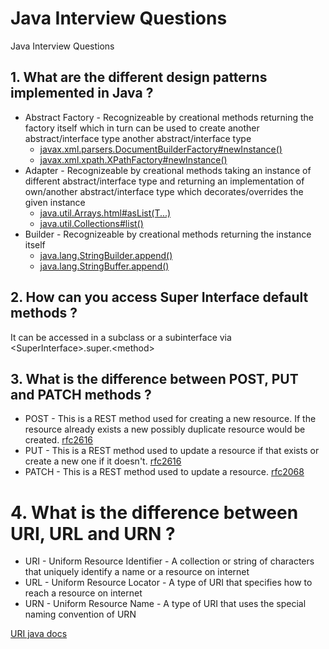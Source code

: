 # Java Interview Questions
Java Interview Questions


## 1. What are the different design patterns implemented in Java ?
* Abstract Factory - Recognizeable by creational methods returning the factory itself which in turn can be used to create another abstract/interface type
another abstract/interface type
  * [javax.xml.parsers.DocumentBuilderFactory#newInstance()](https://docs.oracle.com/javase/7/docs/api/javax/xml/parsers/DocumentBuilderFactory.html#newInstance())  
  * [javax.xml.xpath.XPathFactory#newInstance()](https://docs.oracle.com/javase/7/docs/api/javax/xml/xpath/XPathFactory.html#newInstance())
* Adapter - Recognizeable by creational methods taking an instance of different abstract/interface type and returning an implementation of own/another abstract/interface type which decorates/overrides the given instance
  * [java.util.Arrays.html#asList(T...)](https://docs.oracle.com/en/java/javase/11/docs/api/java.base/java/util/Arrays.html#asList(T...))  
  * [java.util.Collections#list()](https://docs.oracle.com/javase/8/docs/api/java/util/Collections.html#list-java.util.Enumeration-)
* Builder - Recognizeable by creational methods returning the instance itself
  * [java.lang.StringBuilder.append()](https://docs.oracle.com/javase/8/docs/api/java/lang/StringBuilder.html#append-boolean-)  
  * [java.lang.StringBuffer.append()](https://docs.oracle.com/javase/7/docs/api/java/lang/StringBuffer.html#append(boolean))

   
   
## 2. How can you access Super Interface default methods ?
  It can be accessed in a subclass or a subinterface via &lt;SuperInterface&gt;.super.&lt;method&gt;

   

## 3. What is the difference between POST, PUT and PATCH methods ?
* POST - This is a REST method used for creating a new resource. If the resource already exists a new possibly duplicate resource would be created. [rfc2616](https://www.w3.org/Protocols/rfc2616/rfc2616-sec9.html#sec9.5)
* PUT - This is a REST method used to update a resource if that exists or create a new one if it doesn't. [rfc2616](https://www.w3.org/Protocols/rfc2616/rfc2616-sec9.html#sec9.6)
* PATCH - This is a REST method used to update a resource. [rfc2068](https://www.rfc-editor.org/rfc/rfc2068)

# 4. What is the difference between URI, URL and URN ?
* URI - Uniform Resource Identifier - A collection or string of characters that uniquely identify a name or a resource on internet
* URL - Uniform Resource Locator - A type of URI that specifies how to reach a resource on internet
* URN - Uniform Resource Name - A type of URI that uses the special naming convention of URN
   
[URI java docs](https://docs.oracle.com/javase/8/docs/api/java/net/URI.html)
